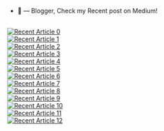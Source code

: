 - 📝 &mdash; Blogger, Check my Recent post on Medium! 
<br> 
<a target="_blank" href="https://github-readme-medium-recent-article.vercel.app/medium/@shirshadatta2000/0"><img src="https://github-readme-medium-recent-article.vercel.app/medium/@shirshadatta2000/0" alt="Recent Article 0"></a>

<br> 
<a target="_blank" href="https://github-readme-medium-recent-article.vercel.app/medium/@shirshadatta2000/1"><img src="https://github-readme-medium-recent-article.vercel.app/medium/@shirshadatta2000/1" alt="Recent Article 1"></a>

<br> 
<a target="_blank" href="https://github-readme-medium-recent-article.vercel.app/medium/@shirshadatta2000/2"><img src="https://github-readme-medium-recent-article.vercel.app/medium/@shirshadatta2000/2" alt="Recent Article 2"></a>

<br> 
<a target="_blank" href="https://github-readme-medium-recent-article.vercel.app/medium/@shirshadatta2000/3"><img src="https://github-readme-medium-recent-article.vercel.app/medium/@shirshadatta2000/3" alt="Recent Article 3"></a>

<br> 
<a target="_blank" href="https://github-readme-medium-recent-article.vercel.app/medium/@shirshadatta2000/4"><img src="https://github-readme-medium-recent-article.vercel.app/medium/@shirshadatta2000/4" alt="Recent Article 4"></a>

<br> 
<a target="_blank" href="https://github-readme-medium-recent-article.vercel.app/medium/@shirshadatta2000/5"><img src="https://github-readme-medium-recent-article.vercel.app/medium/@shirshadatta2000/5" alt="Recent Article 5"></a>

<br> 
<a target="_blank" href="https://github-readme-medium-recent-article.vercel.app/medium/@shirshadatta2000/6"><img src="https://github-readme-medium-recent-article.vercel.app/medium/@shirshadatta2000/6" alt="Recent Article 6"></a>

<br> 
<a target="_blank" href="https://github-readme-medium-recent-article.vercel.app/medium/@shirshadatta2000/7"><img src="https://github-readme-medium-recent-article.vercel.app/medium/@shirshadatta2000/7" alt="Recent Article 7"></a>

<br> 
<a target="_blank" href="https://github-readme-medium-recent-article.vercel.app/medium/@shirshadatta2000/8"><img src="https://github-readme-medium-recent-article.vercel.app/medium/@shirshadatta2000/8" alt="Recent Article 8"></a>

<br> 
<a target="_blank" href="https://github-readme-medium-recent-article.vercel.app/medium/@shirshadatta2000/9"><img src="https://github-readme-medium-recent-article.vercel.app/medium/@shirshadatta2000/9" alt="Recent Article 9"></a>

<br> 
<a target="_blank" href="https://github-readme-medium-recent-article.vercel.app/medium/@shirshadatta2000/10"><img src="https://github-readme-medium-recent-article.vercel.app/medium/@shirshadatta2000/10" alt="Recent Article 10"></a>

<br> 
<a target="_blank" href="https://github-readme-medium-recent-article.vercel.app/medium/@shirshadatta2000/11"><img src="https://github-readme-medium-recent-article.vercel.app/medium/@shirshadatta2000/11" alt="Recent Article 11"></a>

<br> 
<a target="_blank" href="https://github-readme-medium-recent-article.vercel.app/medium/@shirshadatta2000/12"><img src="https://github-readme-medium-recent-article.vercel.app/medium/@shirshadatta2000/12" alt="Recent Article 12"></a>


 <!--| BLOGS :open_book: | GitHub Link :link: |
| :--- | :--- |
| [Automatic code fetch from GitHub using Jenkins and Docker](https://www.linkedin.com/pulse/automatic-code-fetch-from-github-using-jenkins-docker-shirsha-datta/) | https://github.com/ShirshaDatta/Devops |
| [Automatic code fetch from GitHub using Jenkins and Docker but with a twist](https://www.linkedin.com/pulse/automatic-code-fetch-from-github-using-jenkins-docker-shirsha-datta-1c/) | https://github.com/ShirshaDatta/ass2 |
| [Using Kubernetes to deploy a containerized web-app and automating using Jenkins](https://www.linkedin.com/pulse/using-kubernetes-deploy-containerized-web-app-automating-datta/) | https://github.com/ShirshaDatta/task3 |
| [Web-Server With Live Rolling Updates Using Dynamic Jenkins Slave Node and Kubernetes](https://medium.com/swlh/web-server-with-live-rolling-updates-using-dynamic-jenkins-slave-node-and-kubernetes-28b13b04731e) | https://github.com/ShirshaDatta/Rolling-Updates-with-Zero-Downtime |
| [Integration of Prometheus and Grafana and making their data persistent](https://medium.com/@shirshadatta2000/integration-of-prometheus-and-grafana-and-making-their-data-persistent-b764f3602411) | https://github.com/ShirshaDatta/Prometheus-and-Grafana-on-Kubernetes |
| [Automating web-server deployment using Groovy Script](https://medium.com/@shirshadatta2000/automating-web-server-deployment-using-groovy-script-6baca1da39d2) | https://github.com/ShirshaDatta/Automating-the-deployment-of-a-containerized-app-in-K8S-using-Groovy |
| [Using Kubernetes to deploy a containerized web-app and automating using Jenkins](https://www.linkedin.com/pulse/using-kubernetes-deploy-containerized-web-app-automating-datta/) | https://github.com/ShirshaDatta/task3 | 
-->

